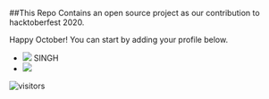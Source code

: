 ##This Repo Contains an open source project as our contribution to hacktoberfest 2020.

Happy October! You can start by adding your profile below.


- [![](https://img.shields.io/badge/DEV-ESH-blue)](http://www.deveshsingh.ml) SINGH
- [![](https://img.shields.io/badge/D3V3sh-blue)](http://www.deveshsingh.ml) 












![visitors](https://visitor-badge.laobi.icu/badge?page_id=Nimisha-Singh.Hacktoberfest2020)
